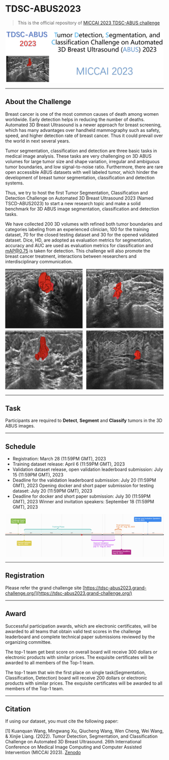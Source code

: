 # TDSC-ABUS2023

> This is the official repository of [MICCAI 2023 TDSC-ABUS challenge](https://tdsc-abus2023.grand-challenge.org/)

![tdsc banner](/Images/banner.png)

---
## About the Challenge
Breast cancer is one of the most common causes of death among women worldwide. Early detection helps in reducing the number of deaths. Automated 3D Breast Ultrasound is a newer approach for breast screening, which has many advantages over handheld mammography such as safety, speed, and higher detection rate of breast cancer. Thus it could prevail over the world in next several years. 

Tumor segmentation, classification and detection are three basic tasks in medical image analysis. These tasks are very challenging on 3D ABUS volumes for large tumor size and shape variation, irregular and ambiguous tumor boundaries, and low signal-to-noise ratio. Furthermore, there are rare open accessible ABUS datasets with well labeled tumor, which hinder the development of breast tumor segmentation, classification and detection systems.

Thus, we try to host the first Tumor Segmentation, Classification and Detection Challenge on Automated 3D Breast Ultrasound 2023 (Named TSCD-ABUS2023) to start a new research topic and make a solid benchmark for 3D ABUS image segmentation, classification and detection tasks. 

We have collected 200 3D volumes with refined both tumor boundaries and categories labeling from an experienced clinician, 100 for the training dataset, 70 for the closed testing dataset and 30 for the opened validated dataset. Dice, HD, are adopted as evaluation metrics for segmentation, accuracy and AUC are used as evaluation metrics for classification and  mAP@0.75 is taken for detection. This challenge will also promote the breast cancer treatment, interactions between researchers and interdisciplinary communication. 

![abus_data](/Images/abus_image.png)

---
## Task
Participants are required to **Detect**, **Segment** and **Classify** tumors in the 3D ABUS images.

---

## Schedule 

* Registration: March 28 (11:59PM GMT), 2023
* Training dataset release: April 6 (11:59PM GMT), 2023
* Validation dataset release, open validation leaderboard submission: July 15 (11:59PM GMT), 2023
* Deadline for the validation leaderboard submission: July 20 (11:59PM GMT), 2023
Opening docker and short paper submission for testing dataset: July 20 (11:59PM GMT), 2023
* Deadline for docker and short paper submission: July 30 (11:59PM GMT), 2023
Winner and invitation speakers: September 18 (11:59PM GMT), 2023

![timeline](/Images/timeline.png)

---

## Registration

Please refer the grand challenge site [https://tdsc-abus2023.grand-challenge.org/](https://tdsc-abus2023.grand-challenge.org/)

---

## Award

Successful participation awards, which are electronic certificates, will be awarded to all teams that obtain valid test scores in the challenge leaderboard and complete technical paper submissions reviewed by the organizing committee.

The top-1 team get best score on overall board will receive 300 dollars or electronic products with similar prices. The exquisite certificates will be awarded to all members of the Top-1 team.

The top-1 team that win the first place on single task(Segmentation, Classification, Detection) board will receive 200 dollars or electronic products with similar prices. The exquisite certificates will be awarded to all members of the Top-1 team.

---

## Citation

If using our dataset, you must cite the following paper:

[1] Kuanquan Wang, Mingwang Xu, Qiucheng Wang, Wen Cheng, Wei Wang, & Xinjie Liang. (2022). Tumor Detection, Segmentation, and Classification Challenge on Automated 3D Breast Ultrasound. 26th International Conference on Medical Image Computing and Computer Assisted Intervention (MICCAI 2023). [Zenodo](https://doi.org/10.5281/zenodo.6362504)